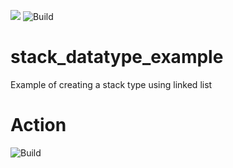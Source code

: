 

[![](https://github.com/probuilderz/stack_datatype_example/workflows/C%2FC%2B%2B%20CI/badge.svg?branch=bafino-patch-2)](https://github.com/probuilderz/stack_datatype_example/actions)
![Build](https://github.com/probuilderz/stack_datatype_example/actions?query=workflow%3A%22C%2FC%2B%2B+CI%22)

# stack_datatype_example
Example of creating a stack type using linked list

# Action
![Build](https://github.com/probuilderz/stack_datatype_example/workflows/C%2FC%2B%2B%20CI/badge.svg)